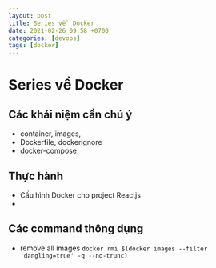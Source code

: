 ```yaml
---
layout: post
title: Series về  Docker
date: 2021-02-26 09:58 +0700
categories: [devops]
tags: [docker]
---
```

# Series về Docker 

## Các khái niệm cần chú ý
- container, images, 
- Dockerfile, dockerignore
- docker-compose

## Thực hành
- Cấu hình Docker cho project Reactjs
-
## Các command thông dụng 
- remove all images <none>
```docker rmi $(docker images --filter 'dangling=true' -q --no-trunc)```
